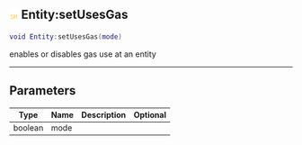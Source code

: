 ## ![shared](.gitbook/assets/shared.png) Entity:setUsesGas


```lua
void Entity:setUsesGas(mode)
```

enables or disables gas use at an entity


------
## Parameters

| Type   | Name | Description              | Optional |
| ------ | ---- | ------------------------ | -------: |
| boolean | mode |  |  |


